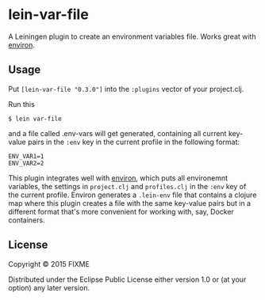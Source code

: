 # lein-var-file

A Leiningen plugin to create an environment variables file. Works great with [environ](https://github.com/weavejester/environ).

## Usage

Put `[lein-var-file "0.3.0"]` into the `:plugins` vector of your project.clj.

Run this

    $ lein var-file

and a file called .env-vars will get generated, containing all current key-value pairs in the ```:env``` key in the current profile in the following format:

```
ENV_VAR1=1
ENV_VAR2=2
```
This plugin integrates well with [environ](https://github.com/weavejester/environ), which puts all environemnt variables, the settings in ```project.clj``` and ```profiles.clj``` in the ```:env``` key of the current profile. Environ generates a ```.lein-env``` file that contains a clojure map where this plugin creates a file with the same key-value pairs but in a different format that's more convenient for working with, say, Docker containers. 

## License

Copyright © 2015 FIXME

Distributed under the Eclipse Public License either version 1.0 or (at
your option) any later version.
